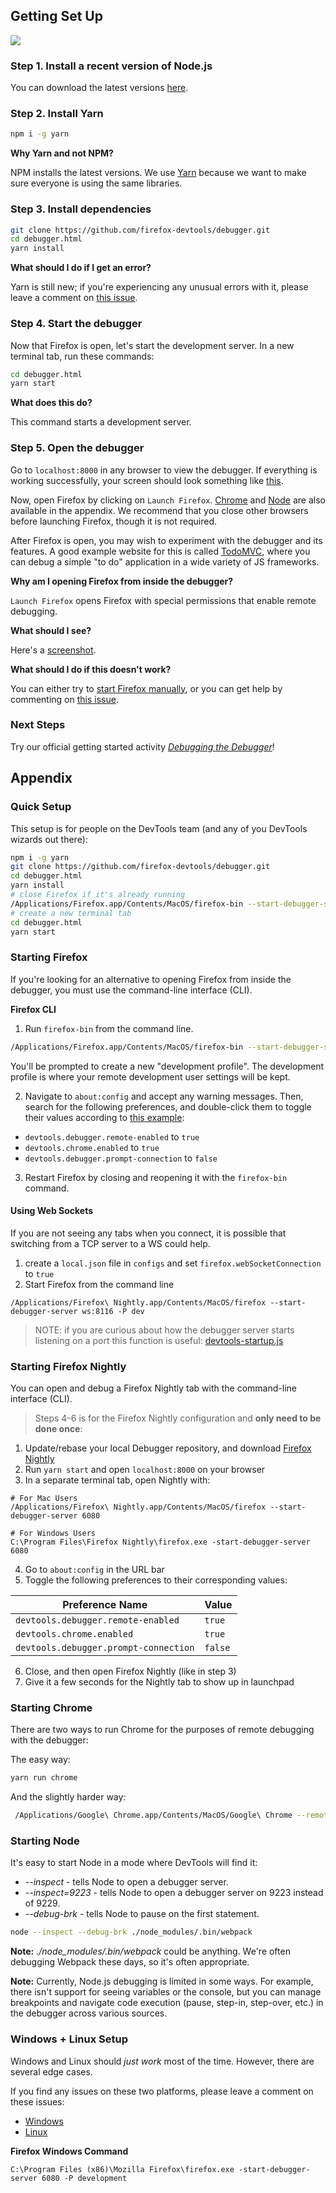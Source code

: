 ## Getting Set Up

![][debugger-intro-gif]

### Step 1. Install a recent version of Node.js

You can download the latest versions [here][node].

### Step 2. Install Yarn

```bash
npm i -g yarn
```

**Why Yarn and not NPM?**

NPM installs the latest versions. We use [Yarn][yarn] because we want to make sure everyone is using the same libraries.

### Step 3. Install dependencies

```bash
git clone https://github.com/firefox-devtools/debugger.git
cd debugger.html
yarn install
```

**What should I do if I get an error?**

Yarn is still new; if you're experiencing any unusual errors with it, please leave a comment on [this issue][yarn-issue].

### Step 4. Start the debugger

Now that Firefox is open, let's start the development server. In a new terminal tab, run these commands:

```bash
cd debugger.html
yarn start
```

**What does this do?**

This command starts a development server.

### Step 5. Open the debugger

Go to `localhost:8000` in any browser to view the debugger. If everything is working successfully, your screen should look something like [this](https://cloud.githubusercontent.com/assets/254562/20439428/7498808a-ad89-11e6-895d-d6db320c5009.png).

Now, open Firefox by clicking on `Launch Firefox`. [Chrome](#starting-chrome) and [Node](#starting-node) are also available in the appendix. We recommend that you close other browsers before launching Firefox, though it is not required.

After Firefox is open, you may wish to experiment with the debugger and its features. A good example website for this is called [TodoMVC](http://todomvc.com/examples/vanillajs/), where you can debug a simple "to do" application in a wide variety of JS frameworks.

**Why am I opening Firefox from inside the debugger?**

`Launch Firefox` opens Firefox with special permissions that enable remote debugging.

**What should I see?**

Here's a [screenshot][done-screenshot].

**What should I do if this doesn't work?**

You can either try to [start Firefox manually](#starting-firefox), or you can get help by commenting on [this issue](https://github.com/firefox-devtools/debugger/issues/1341).

### Next Steps

Try our official getting started activity [_Debugging the Debugger_](./debugging-the-debugger.md)!

## Appendix

### Quick Setup

This setup is for people on the DevTools team (and any of you DevTools wizards out there):

```bash
npm i -g yarn
git clone https://github.com/firefox-devtools/debugger.git
cd debugger.html
yarn install
# close Firefox if it's already running
/Applications/Firefox.app/Contents/MacOS/firefox-bin --start-debugger-server 6080 -P development
# create a new terminal tab
cd debugger.html
yarn start
```

### Starting Firefox

If you're looking for an alternative to opening Firefox from inside the debugger, you must use the command-line interface (CLI).

**Firefox CLI**

1. Run `firefox-bin` from the command line.

```bash
/Applications/Firefox.app/Contents/MacOS/firefox-bin --start-debugger-server 6080 -P development
```

You'll be prompted to create a new "development profile". The development profile is where your remote development user settings will be kept.

2. Navigate to `about:config` and accept any warning messages. Then, search for the following preferences, and double-click them to toggle their values according to [this example](http://g.recordit.co/3VsHIooZ9q.gif):

- `devtools.debugger.remote-enabled` to `true`
- `devtools.chrome.enabled` to `true`
- `devtools.debugger.prompt-connection` to `false`

3. Restart Firefox by closing and reopening it with the `firefox-bin` command.

#### Using Web Sockets

If you are not seeing any tabs when you connect, it is possible that switching from a TCP server to a WS could help.

1. create a `local.json` file in `configs` and set `firefox.webSocketConnection` to `true`
2. Start Firefox from the command line

```
/Applications/Firefox\ Nightly.app/Contents/MacOS/firefox --start-debugger-server ws:8116 -P dev
```

> NOTE: if you are curious about how the debugger server starts listening on a port
> this function is useful: [devtools-startup.js](https://searchfox.org/mozilla-central/source/devtools/startup/devtools-startup.js#789-854)

### Starting Firefox Nightly

You can open and debug a Firefox Nightly tab with the command-line interface (CLI).

>Steps 4-6 is for the Firefox Nightly configuration and **only need to be done once**:

1) Update/rebase your local Debugger repository, and download [Firefox Nightly](https://www.mozilla.org/en-CA/firefox/channel/desktop/)
2) Run `yarn start` and open `localhost:8000` on your browser
3) In a separate terminal tab, open Nightly with:
```shell
# For Mac Users
/Applications/Firefox\ Nightly.app/Contents/MacOS/firefox --start-debugger-server 6080

# For Windows Users
C:\Program Files\Firefox Nightly\firefox.exe -start-debugger-server 6080
```
4) Go to `about:config` in the URL bar
5) Toggle the following preferences to their corresponding values:

|Preference Name|Value|
|--|--|
|`devtools.debugger.remote-enabled`|`true`|
|`devtools.chrome.enabled`|`true`|
|`devtools.debugger.prompt-connection`|`false`|
6) Close, and then open Firefox Nightly (like in step 3)
7) Give it a few seconds for the Nightly tab to show up in launchpad

### Starting Chrome

There are two ways to run Chrome for the purposes of remote debugging with the debugger:

The easy way:

```bash
yarn run chrome
```

And the slightly harder way:

```bash
 /Applications/Google\ Chrome.app/Contents/MacOS/Google\ Chrome --remote-debugging-port=9222 --no-first-run --user-data-dir=/tmp/chrome-dev-profile
```

### Starting Node

It's easy to start Node in a mode where DevTools will find it:

- _--inspect_ - tells Node to open a debugger server.
- _--inspect=9223_ - tells Node to open a debugger server on 9223 instead of 9229.
- _--debug-brk_ - tells Node to pause on the first statement.

```bash
node --inspect --debug-brk ./node_modules/.bin/webpack
```

**Note:** _./node_modules/.bin/webpack_ could be anything. We're often debugging Webpack these days, so it's often appropriate.

**Note:** Currently, Node.js debugging is limited in some ways. For example, there isn't support for seeing variables or the console, but you can manage breakpoints and navigate code execution (pause, step-in, step-over, etc.) in the debugger across various sources.

### Windows + Linux Setup

Windows and Linux should _just work_ most of the time. However, there are several edge cases.

If you find any issues on these two platforms, please leave a comment on these issues:

- [Windows][windows-issue]
- [Linux][linux-issue]

**Firefox Windows Command**

```
C:\Program Files (x86)\Mozilla Firefox\firefox.exe -start-debugger-server 6080 -P development
```

[debugger-intro-gif]: http://g.recordit.co/WjHZaXKifZ.gif
[done-screenshot]: https://cloud.githubusercontent.com/assets/254562/20439409/55e3994a-ad89-11e6-8e76-55e18c7c0d75.png
[linux-issue]: https://github.com/firefox-devtools/debugger/issues/1082
[windows-issue]: https://github.com/firefox-devtools/debugger/issues/1248
[yarn-issue]: https://github.com/firefox-devtools/debugger/issues/1216
[yarn]: https://yarnpkg.com
[node]: https://nodejs.org/

